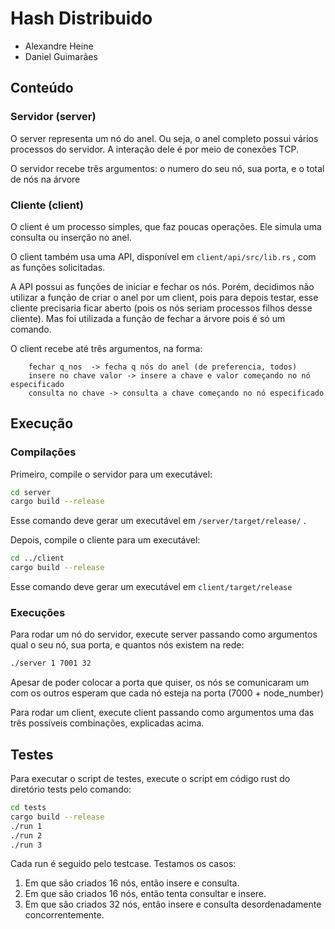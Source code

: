 # Hash Distribuido

* Alexandre Heine
* Daniel Guimarães


## Conteúdo

### Servidor (server)
O server representa um nó do anel. Ou seja, o anel completo possui vários processos
do servidor. A interação dele é por meio de conexões TCP.

O servidor recebe três argumentos: o numero do seu nó, sua porta, e o total de nós na árvore

### Cliente (client)
O client é um processo simples, que faz poucas operações. Ele simula uma consulta ou inserção no anel.

O client também usa uma API, disponível em ```client/api/src/lib.rs``` , com as funções 
solicitadas.

A API possui as funções de iniciar e fechar os nós. Porém, decidimos não utilizar a função de criar
o anel por um client, pois para depois testar, esse cliente precisaria ficar aberto (pois os nós seriam 
processos filhos desse cliente). Mas foi utilizada a função de fechar a árvore pois é só um comando.

O client recebe até três argumentos, na forma: 
```text
    fechar q_nos  -> fecha q nós do anel (de preferencia, todos)
    insere no chave valor -> insere a chave e valor começando no nó especificado
    consulta no chave -> consulta a chave começando no nó especificado
```

## Execução

### Compilações 

Primeiro, compile o servidor para um executável:

```bash
cd server
cargo build --release
```

Esse comando deve gerar um executável em ```/server/target/release/``` . 

Depois, compile o cliente para um executável:

```bash
cd ../client
cargo build --release
```

Esse comando deve gerar um executável em ```client/target/release```

### Execuções

Para rodar um nó do servidor, execute server passando como argumentos qual o seu nó, sua porta, e quantos nós
existem na rede: 
```bash
./server 1 7001 32
```

Apesar de poder colocar a porta que quiser, os nós se comunicaram um com os outros esperam que cada nó esteja na porta (7000 + node_number)

Para rodar um client, execute client passando como argumentos uma das três possíveis combinações, explicadas acima.

## Testes

Para executar o script de testes, execute o script em código rust do diretório tests pelo comando:
```bash
cd tests
cargo build --release
./run 1
./run 2
./run 3
```
Cada run é seguido pelo testcase.
Testamos os casos:
1. Em que são criados 16 nós, então insere e consulta.
2. Em que são criados 16 nós, então tenta consultar e insere.
3. Em que são criados 32 nós, então insere e consulta desordenadamente concorrentemente.